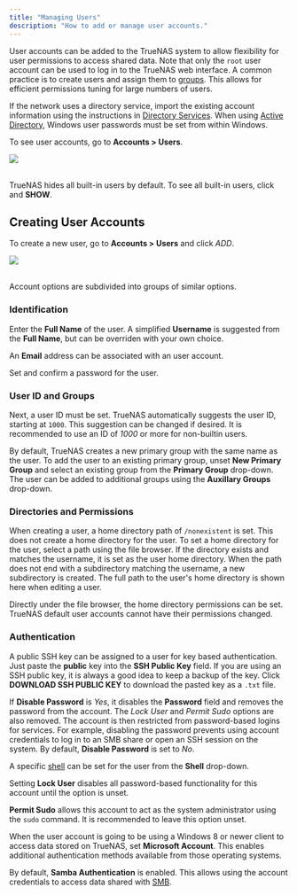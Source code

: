 ```yaml
---
title: "Managing Users"
description: "How to add or manage user accounts."
---
```


User accounts can be added to the TrueNAS system to allow flexibility for user permissions to access shared data.
Note that only the `root` user account can be used to log in to the TrueNAS web interface.
A common practice is to create users and assign them to <a href="/hub/tasks/administrative/groups/">groups</a>.
This allows for efficient permissions tuning for large numbers of users.

If the network uses a directory service, import the existing account information using the instructions in <a href="/hub/initial-setup/directory-services/">Directory Services</a>.
When using [Active Directory](/hub/initial-setup/security/directory-services/activedirectory/), Windows user passwords must be set from within Windows.

To see user accounts, go to **Accounts > Users**.

<img src="/images/AccountsUsersList.png">
<br><br>

TrueNAS hides all built-in users by default. To see all built-in users, click <i class="fas fa-cog" aria-hidden="true" title="Settings"></i> and **SHOW**.

## Creating User Accounts

To create a new user, go to **Accounts > Users** and click *ADD*.

<img src="/images/AccountsUsersAdd.png">
<br><br>

Account options are subdivided into groups of similar options.

### Identification

Enter the **Full Name** of the user.
A simplified **Username** is suggested from the **Full Name**, but can be overriden with your own choice.

An **Email** address can be associated with an user account.

Set and confirm a password for the user.

### User ID and Groups

Next, a user ID must be set.
TrueNAS automatically suggests the user ID, starting at `1000`.
This suggestion can be changed if desired.
It is recommended to use an ID of *1000* or more for non-builtin users.

By default, TrueNAS creates a new primary group with the same name as the user.
To add the user to an existing primary group, unset **New Primary Group** and select an existing group from the **Primary Group** drop-down.
The user can be added to additional groups using the **Auxillary Groups** drop-down.

### Directories and Permissions

When creating a user, a home directory path of `/nonexistent` is set.
This does not create a home directory for the user.
To set a home directory for the user, select a path using the file browser.
If the directory exists and matches the username, it is set as the user home directory.
When the path does not end with a subdirectory matching the username, a new subdirectory is created.
The full path to the user's home directory is shown here when editing a user.

Directly under the file browser, the home directory permissions can be set.
TrueNAS default user accounts cannot have their permissions changed.

### Authentication

A public SSH key can be assigned to a user for key based authentication.
Just paste the **public** key into the **SSH Public Key** field.
If you are using an SSH public key, it is always a good idea to keep a backup of the key.
Click **DOWNLOAD SSH PUBLIC KEY** to download the pasted key as a `.txt` file.

If **Disable Password** is *Yes*, it disables the **Password** field and removes the password from the account.
The *Lock User* and *Permit Sudo* options are also removed.
The account is then restricted from password-based logins for services.
For example, disabling the password prevents using account credentials to log in to an SMB share or open an SSH session on the system.
By default, **Disable Password** is set to *No*.

A specific [shell](/hub/tasks/administrative/gui-shell/) can be set for the user from the **Shell** drop-down.

Setting **Lock User** disables all password-based functionality for this account until the option is unset.

**Permit Sudo** allows this account to act as the system administrator using the `sudo` command.
It is recommended to leave this option unset.

When the user account is going to be using a Windows 8 or newer client to access data stored on TrueNAS, set **Microsoft Account**.
This enables additional authentication methods available from those operating systems.

By default, **Samba Authentication** is enabled.
This allows using the account credentials to access data shared with [SMB](/hub/sharing/smb/).
